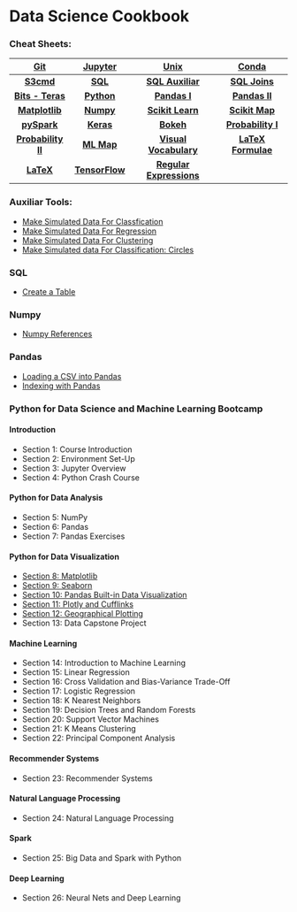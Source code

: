 # Data Science Cookbook

### Cheat Sheets:
    
|[**Git**](http://bit.ly/2qZVNi4)|[**Jupyter**](http://bit.ly/2rQezJZ)|[**Unix**](http://bit.ly/2u2jPuX)|[**Conda**](http://bit.ly/2r9mz74)|
|:-----:|:-----:|:-----:|:-----:|
|[**S3cmd**](http://bit.ly/2r9Q7l7)<br>|[**SQL**](http://bit.ly/2rZJkyr)<br>|[**SQL Auxiliar**](http://bit.ly/2r9SKTR)<br>|[**SQL Joins**](http://bit.ly/2sXJjbw)<br>|
|[**Bits - Teras**](http://bit.ly/2s846g7)<br>|[**Python**](http://bit.ly/2r9FazN)<br>|[**Pandas I**](http://bit.ly/2rPYZhD)<br>|[**Pandas II**](http://bit.ly/2qZspIU)<br>|
|[**Matplotlib**](http://bit.ly/2sjeIIH)<br>|[**Numpy**](http://bit.ly/2sXAjmD)<br>|[**Scikit Learn**](http://bit.ly/2rPXPm3)<br>|[**Scikit Map**](http://bit.ly/2rZIJg1)<br>|
|[**pySpark**](http://bit.ly/2ra1o4K)<br>|[**Keras**](http://bit.ly/2sH40ZM)<br>|[**Bokeh**](http://bit.ly/2s7K5X3)<br>|[**Probability I**](http://bit.ly/2sXALRR)<br>|
|[**Probability II**](http://bit.ly/2siUbE1)<br>|[**ML Map**](http://bit.ly/2r9JZJh) | [**Visual Vocabulary**](http://bit.ly/2jY9Wd2)|[**LaTeX Formulae**](http://bit.ly/2slTEwV)|
|[**LaTeX**](http://bit.ly/2slMmte)|[**TensorFlow**](http://bit.ly/2sprBNu)|[**Regular Expressions**](http://bit.ly/2nZYraG)||


### Auxiliar Tools:

  - [Make Simulated Data For Classfication](http://bit.ly/2r62WBL)
  - [Make Simulated Data For Regression](http://bit.ly/2s7Cwj3)
  - [Make Simulated Data For Clustering](http://bit.ly/2sj6PCQ)
  - [Make Simulated data For Classification: Circles](http://bit.ly/2r5bHvX)
  

### SQL

  - [Create a Table](http://bit.ly/2sj3XpJ)

### Numpy

  - [Numpy References](http://bit.ly/2qZS8kg)

### Pandas

  - [Loading a CSV into Pandas](http://bit.ly/2r5XuhW)
  - [Indexing with Pandas](http://bit.ly/2rQfydr)

### Python for Data Science and Machine Learning Bootcamp
#### Introduction
- Section 1: Course Introduction
- Section 2: Environment Set-Up
- Section 3: Jupyter Overview
- Section 4: Python Crash Course
#### Python for Data Analysis
- Section 5: NumPy
- Section 6: Pandas
- Section 7: Pandas Exercises
#### Python for Data Visualization 
- [Section 8: Matplotlib](http://bit.ly/2rimX3W)
- [Section 9: Seaborn](http://bit.ly/2tpH7cX)
- [Section 10: Pandas Built-in Data Visualization](http://bit.ly/2s42uma)
- [Section 11: Plotly and Cufflinks](http://bit.ly/2tpuPkD)
- [Section 12: Geographical Plotting](http://bit.ly/2sDhw3z)
- Section 13: Data Capstone Project
#### Machine Learning
- Section 14: Introduction to Machine Learning
- Section 15: Linear Regression
- Section 16: Cross Validation and Bias-Variance Trade-Off
- Section 17: Logistic Regression
- Section 18: K Nearest Neighbors
- Section 19: Decision Trees and Random Forests
- Section 20: Support Vector Machines
- Section 21: K Means Clustering
- Section 22: Principal Component Analysis
#### Recommender Systems
- Section 23: Recommender Systems
#### Natural Language Processing
- Section 24: Natural Language Processing
#### Spark
- Section 25: Big Data and Spark with Python
#### Deep Learning
- Section 26: Neural Nets and Deep Learning



  

















